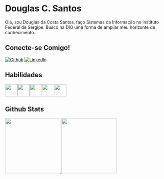 # Douglas C. Santos
Olá, sou Douglas da Costa Santos, faço Sistemas da Informação no Instituto Federal de Sergipe.
Busco na DIO uma forma de ampliar meu horizonte de conhecimento.

## Conecte-se Comigo!
[![Github](https://img.shields.io/badge/Github-357?style=for-the-badge&logo=Github&logoColor=fffff)](https://www.github.com/enjubarte)
[![LinkedIn](https://img.shields.io/badge/LinkedIn-357?style=for-the-badge&logo=linkedin&logoColor=ffff)](https://www.linkedin.com/in/douglas-da-costa-santos-6172a8135/)


## Habilidades
<img src="https://cdn.jsdelivr.net/gh/devicons/devicon/icons/python/python-original.svg" width="40" height="40"/><img src="https://cdn.jsdelivr.net/gh/devicons/devicon/icons/mongodb/mongodb-plain.svg" width="40" height="40"/><img src="https://cdn.jsdelivr.net/gh/devicons/devicon/icons/mysql/mysql-original.svg" width="40" height="40" /><img src="https://cdn.jsdelivr.net/gh/devicons/devicon/icons/java/java-original.svg" width="40" height="40"/><img src="https://cdn.jsdelivr.net/gh/devicons/devicon/icons/spring/spring-original.svg" width="40" height="40"/>



## Github Stats
<div>
<a href="https://github.com/enjubarte">
<img height="180em" src="https://github-readme-stats.vercel.app/api/top-langs/?username=enjubarte&layout=compact&langs_count=7&theme=nord"/>
<img height="180em" src="https://github-readme-stats.vercel.app/api?username=enjubarte&show_icons=true&theme=nord&include_all_commits=true&count_private=true"/>
</div>
